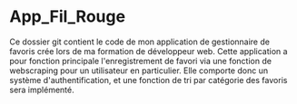 # App_Fil_Rouge

Ce dossier git contient le code de mon application de gestionnaire de favoris crée lors de ma formation de développeur web. Cette application a pour fonction principale l'enregistrement de favori via une fonction de webscraping pour un utilisateur en particulier. Elle comporte donc un système d'authentification, et une fonction de tri par catégorie des favoris sera implémenté. 
